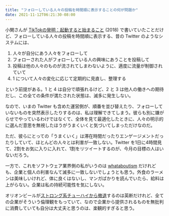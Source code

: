 ```yaml
---
title: "フォローしている人々の投稿を時間順に表示することの何が問題か"
date: 2021-11-12T06:21:30-08:00
---
```

小関さんが [TikTokの発明：起動すると始まること](https://youkoseki.com/f/tiktok) (2018) で書いていたことだけど、フォローしている人々の投稿を時間順に表示する、昔の Twitter のようなシステムには、

1. 人々が自分にあう人々をフォローして
2. フォローされた人がフォローしている人の興味にあうことを投稿して
3. 投稿は他の人々のものが流されてしまわないように、適度に流量が制御されていて
4. 1 について人々の変化に応じて定期的に見直し、整理する

という前提がある。1 と 4 は自分で頑張れるけど、2 と 3 は他人の働きへの期待だし、この全ての条件が満たされた状態は、滅多に発生しない。

なので、いまの Twitter も含めた運営側が、順番を並び替えたり、フォローしていないものを突然表示したりするのは、私は理解できてしまう。彼らも別に嫌がらせでやっているわけではなくて、全体を見て最適化したときに、人々の明示的に選んだ意思を無視したほうがうまくいくと気づいてしまっただけなのだ。

ただ、彼らにとっての「うまくいく」は滞在時間だったりエンゲージメントだったりしていて、ほとんどの人々とは利害が一致しない。Twitter を1日に4時間見て、2割をお気に入りに入れて、1割をリツイートするのが、今月の目標の人はいないだろう。

一方で、これをソフトウェア業界側の私がいうのは [whataboutism](https://eow.alc.co.jp/search?q=whataboutism) だけれども、企業と個人の利害なんて滅多に一致しないでしょうとも思う。外食のラーメンは美味しいけれど、体に良くはないし、マンガばかりを読んでいたら、給料は上がらない。企業は私の持続可能性を気にしない。

オリオンビールが[ストロング系チューハイから撤退](https://www.huffingtonpost.jp/entry/orion_jp_5ea12b47c5b69150246d7745)するのは英断だけれど、全ての企業がそういう倫理観をもっていて、なので企業から提供されるものを無批判に消費していても自分は大丈夫と思うのは、楽観的すぎると思う。

